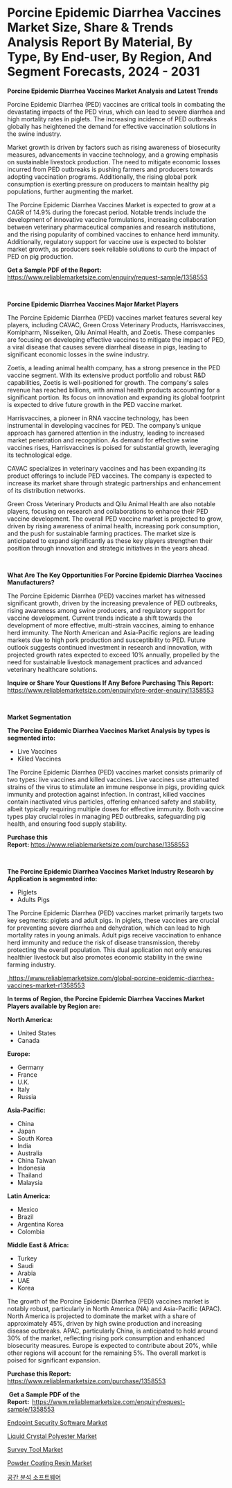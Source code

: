 <p><h1>Porcine Epidemic Diarrhea Vaccines Market Size, Share & Trends Analysis Report By Material, By Type, By End-user, By Region, And Segment Forecasts, 2024 - 2031</h1></p><p><strong>Porcine Epidemic Diarrhea Vaccines Market Analysis and Latest Trends</strong></p>
<p><p>Porcine Epidemic Diarrhea (PED) vaccines are critical tools in combating the devastating impacts of the PED virus, which can lead to severe diarrhea and high mortality rates in piglets. The increasing incidence of PED outbreaks globally has heightened the demand for effective vaccination solutions in the swine industry. </p><p>Market growth is driven by factors such as rising awareness of biosecurity measures, advancements in vaccine technology, and a growing emphasis on sustainable livestock production. The need to mitigate economic losses incurred from PED outbreaks is pushing farmers and producers towards adopting vaccination programs. Additionally, the rising global pork consumption is exerting pressure on producers to maintain healthy pig populations, further augmenting the market.</p><p>The Porcine Epidemic Diarrhea Vaccines Market is expected to grow at a CAGR of 14.9% during the forecast period. Notable trends include the development of innovative vaccine formulations, increasing collaboration between veterinary pharmaceutical companies and research institutions, and the rising popularity of combined vaccines to enhance herd immunity. Additionally, regulatory support for vaccine use is expected to bolster market growth, as producers seek reliable solutions to curb the impact of PED on pig production.</p></p>
<p><strong>Get a Sample PDF of the Report:&nbsp;</strong> <a href="https://www.reliablemarketsize.com/enquiry/request-sample/1358553">https://www.reliablemarketsize.com/enquiry/request-sample/1358553</a></p>
<p>&nbsp;</p>
<p><strong>Porcine Epidemic Diarrhea Vaccines Major Market Players</strong></p>
<p><p>The Porcine Epidemic Diarrhea (PED) vaccines market features several key players, including CAVAC, Green Cross Veterinary Products, Harrisvaccines, Komipharm, Nisseiken, Qilu Animal Health, and Zoetis. These companies are focusing on developing effective vaccines to mitigate the impact of PED, a viral disease that causes severe diarrheal disease in pigs, leading to significant economic losses in the swine industry.</p><p>Zoetis, a leading animal health company, has a strong presence in the PED vaccine segment. With its extensive product portfolio and robust R&D capabilities, Zoetis is well-positioned for growth. The company's sales revenue has reached billions, with animal health products accounting for a significant portion. Its focus on innovation and expanding its global footprint is expected to drive future growth in the PED vaccine market.</p><p>Harrisvaccines, a pioneer in RNA vaccine technology, has been instrumental in developing vaccines for PED. The company’s unique approach has garnered attention in the industry, leading to increased market penetration and recognition. As demand for effective swine vaccines rises, Harrisvaccines is poised for substantial growth, leveraging its technological edge.</p><p>CAVAC specializes in veterinary vaccines and has been expanding its product offerings to include PED vaccines. The company is expected to increase its market share through strategic partnerships and enhancement of its distribution networks.</p><p>Green Cross Veterinary Products and Qilu Animal Health are also notable players, focusing on research and collaborations to enhance their PED vaccine development. The overall PED vaccine market is projected to grow, driven by rising awareness of animal health, increasing pork consumption, and the push for sustainable farming practices. The market size is anticipated to expand significantly as these key players strengthen their position through innovation and strategic initiatives in the years ahead.</p></p>
<p>&nbsp;</p>
<p><strong>What Are The Key Opportunities For Porcine Epidemic Diarrhea Vaccines Manufacturers?</strong></p>
<p><p>The Porcine Epidemic Diarrhea (PED) vaccines market has witnessed significant growth, driven by the increasing prevalence of PED outbreaks, rising awareness among swine producers, and regulatory support for vaccine development. Current trends indicate a shift towards the development of more effective, multi-strain vaccines, aiming to enhance herd immunity. The North American and Asia-Pacific regions are leading markets due to high pork production and susceptibility to PED. Future outlook suggests continued investment in research and innovation, with projected growth rates expected to exceed 10% annually, propelled by the need for sustainable livestock management practices and advanced veterinary healthcare solutions.</p></p>
<p><strong>Inquire or Share Your Questions If Any Before Purchasing This Report:</strong> <a href="https://www.reliablemarketsize.com/enquiry/pre-order-enquiry/1358553">https://www.reliablemarketsize.com/enquiry/pre-order-enquiry/1358553</a></p>
<p>&nbsp;</p>
<p><strong>Market Segmentation</strong></p>
<p><strong>The Porcine Epidemic Diarrhea Vaccines Market Analysis by types is segmented into:</strong></p>
<p><ul><li>Live Vaccines</li><li>Killed Vaccines</li></ul></p>
<p><p>The Porcine Epidemic Diarrhea (PED) vaccines market consists primarily of two types: live vaccines and killed vaccines. Live vaccines use attenuated strains of the virus to stimulate an immune response in pigs, providing quick immunity and protection against infection. In contrast, killed vaccines contain inactivated virus particles, offering enhanced safety and stability, albeit typically requiring multiple doses for effective immunity. Both vaccine types play crucial roles in managing PED outbreaks, safeguarding pig health, and ensuring food supply stability.</p></p>
<p><strong>Purchase this Report:&nbsp;</strong><a href="https://www.reliablemarketsize.com/purchase/1358553">https://www.reliablemarketsize.com/purchase/1358553</a></p>
<p>&nbsp;</p>
<p><strong>The Porcine Epidemic Diarrhea Vaccines Market Industry Research by Application is segmented into:</strong></p>
<p><ul><li>Piglets</li><li>Adults Pigs</li></ul></p>
<p><p>The Porcine Epidemic Diarrhea (PED) vaccines market primarily targets two key segments: piglets and adult pigs. In piglets, these vaccines are crucial for preventing severe diarrhea and dehydration, which can lead to high mortality rates in young animals. Adult pigs receive vaccination to enhance herd immunity and reduce the risk of disease transmission, thereby protecting the overall population. This dual application not only ensures healthier livestock but also promotes economic stability in the swine farming industry.</p></p>
<p><a href="https://www.reliablemarketsize.com/global-porcine-epidemic-diarrhea-vaccines-market-r1358553">&nbsp;https://www.reliablemarketsize.com/global-porcine-epidemic-diarrhea-vaccines-market-r1358553</a></p>
<p><strong>In terms of Region, the Porcine Epidemic Diarrhea Vaccines Market Players available by Region are:</strong></p>
<p>
    <p> <strong> North America: </strong>
        <ul>
            <li>United States</li>
            <li>Canada</li>
        </ul>
        </p> 
    <p> <strong> Europe: </strong>
        <ul>
            <li>Germany</li>
            <li>France</li>
            <li>U.K.</li>
            <li>Italy</li>
            <li>Russia</li>
        </ul>
        </p> 
    <p> <strong> Asia-Pacific: </strong>
        <ul>
            <li>China</li>
            <li>Japan</li>
            <li>South Korea</li>
            <li>India</li>
            <li>Australia</li>
            <li>China Taiwan</li>
            <li>Indonesia</li>
            <li>Thailand</li>
            <li>Malaysia</li>
        </ul>
        </p> 
    <p> <strong> Latin America: </strong>
        <ul>
            <li>Mexico</li>
            <li>Brazil</li>
            <li>Argentina Korea</li>
            <li>Colombia</li>
        </ul>
        </p> 
    <p> <strong> Middle East & Africa: </strong>
        <ul>
            <li>Turkey</li>
            <li>Saudi</li>
            <li>Arabia</li>
            <li>UAE</li>
            <li>Korea</li>
        </ul>
    </p>
    </p>
<p><p>The growth of the Porcine Epidemic Diarrhea (PED) vaccines market is notably robust, particularly in North America (NA) and Asia-Pacific (APAC). North America is projected to dominate the market with a share of approximately 45%, driven by high swine production and increasing disease outbreaks. APAC, particularly China, is anticipated to hold around 30% of the market, reflecting rising pork consumption and enhanced biosecurity measures. Europe is expected to contribute about 20%, while other regions will account for the remaining 5%. The overall market is poised for significant expansion.</p></p>
<p><strong>Purchase this Report: </strong><a href="https://www.reliablemarketsize.com/purchase/1358553">https://www.reliablemarketsize.com/purchase/1358553</a></p>
<p>&nbsp;<strong>Get a Sample PDF of the Report:&nbsp;&nbsp;</strong><a href="https://www.reliablemarketsize.com/enquiry/request-sample/1358553">https://www.reliablemarketsize.com/enquiry/request-sample/1358553</a></p>
<p><strong></strong></p>
<p><p><a href="https://www.linkedin.com/pulse/endpoint-security-software-market-size-share-trends-analysis-syvsf?trackingId=qLVCXqopRL2u4AWU1cEi1A%3D%3D">Endpoint Security Software Market</a></p><p><a href="https://issuu.com/reportprime-2/docs/liquid-crystal-polyester-market-siz_00c4777442bf44">Liquid Crystal Polyester Market</a></p><p><a href="https://www.linkedin.com/pulse/what-growth-drivers-survey-tool-market-comprehensive-study-aascf?trackingId=fKw%2B20dZTnipd6aBtOSUlA%3D%3D">Survey Tool Market</a></p><p><a href="https://issuu.com/reportprime-2/docs/powder-coating-resin-market-size-20_85e7cdf0549a24">Powder Coating Resin Market</a></p><p><a href="https://medium.com/@othaleffler61/%EC%84%B8%EA%B3%84-spatial-analysis-software-market-%EC%9D%80-2024%EC%97%90%EC%84%9C-2031%EB%A1%9C-%EC%97%B0%ED%8F%89%EA%B7%A0-%EC%A6%9D%EA%B0%80%EC%9C%A8%EC%9D%84-%EB%B3%B4%EC%9D%BC-%EA%B2%83%EC%9C%BC%EB%A1%9C-%EC%98%88%EC%83%81%EB%90%A9%EB%8B%88%EB%8B%A4-ab900c8f2863">공간 분석 소프트웨어</a></p></p>